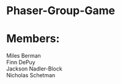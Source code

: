 # Phaser-Group-Game

# Members: <br/>
Miles Berman  
Finn DePuy  
Jackson Nadler-Block  
Nicholas Schetman
